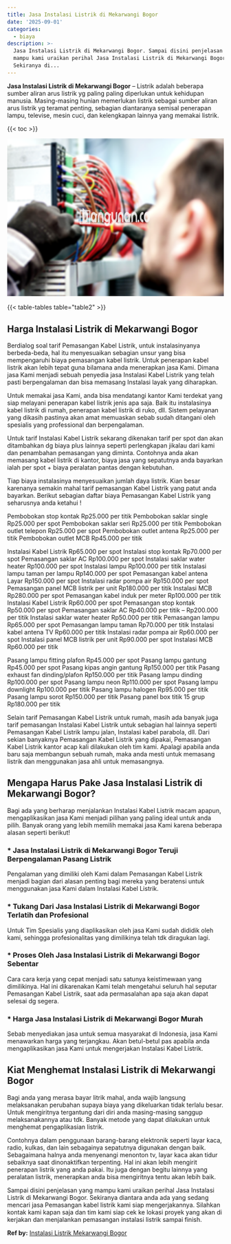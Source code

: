 ```yaml
---
title: Jasa Instalasi Listrik di Mekarwangi Bogor
date: '2025-09-01'
categories:
  - biaya
description: >-
  Jasa Instalasi Listrik di Mekarwangi Bogor. Sampai disini penjelasan yang
  mampu kami uraikan perihal Jasa Instalasi Listrik di Mekarwangi Bogor.
  Sekiranya di...
---
```


**Jasa Instalasi Listrik di Mekarwangi Bogor** – Listrik adalah beberapa sumber aliran arus listrik yg paling paling diperlukan untuk kehidupan manusia. Masing-masing hunian memerlukan listrik sebagai sumber aliran arus listrik yg teramat penting, sebagian diantaranya semisal penerapan lampu, televise, mesin cuci, dan kelengkapan lainnya yang memakai listrik.

{{< toc >}}

![Jasa Instalasi Listrik di Mekarwangi Bogor](/images/instalasi-listrik-murah07.png)

{{< table-tables table="table2" >}}

## Harga Instalasi Listrik di Mekarwangi Bogor

Berdialog soal tarif Pemasangan Kabel Listrik, untuk instalasinyanya berbeda-beda, hal itu menyesuaikan sebagian unsur yang bisa mempengaruhi biaya pemasangan kabel listrik. Untuk penerapan kabel listrik akan lebih tepat guna bilamana anda menerapkan jasa Kami. Dimana jasa Kami menjadi sebuah penyedia jasa Instalasi Kabel Listrik yang telah pasti berpengalaman dan bisa memasang Instalasi layak yang diharapkan.

Untuk memakai jasa Kami, anda bisa mendatangi kantor Kami terdekat yang siap melayani penerapan kabel listrik jenis apa saja. Baik itu instalasinya kabel listrik di rumah, penerapan kabel listrik di ruko, dll. Sistem pelayanan yang dikasih pastinya akan amat memuaskan sebab sudah ditangani oleh spesialis yang professional dan berpengalaman.

Untuk tarif Instalasi Kabel Listrik sekarang dikenakan tarif per spot dan akan ditambahkan dg biaya plus lainnya seperti perlengkapan jikalau dari kami dan penambahan pemasangan yang diminta. Contohnya anda akan memasang kabel listrik di kantor, biaya jasa yang sepatutnya anda bayarkan ialah per spot + biaya peralatan pantas dengan kebutuhan.

Tiap biaya instalasinya menyesuaikan jumlah daya listrik. Kian besar karenanya semakin mahal tarif pemasangan Kabel Listrik yang patut anda bayarkan. Berikut sebagian daftar biaya Pemasangan Kabel Listrik yang seharusnya anda ketahui !

Pembobokan stop kontak Rp25.000 per titik Pembobokan saklar single Rp25.000 per spot Pembobokan saklar seri Rp25.000 per titik Pembobokan outlet telepon Rp25.000 per spot Pembobokan outlet antena Rp25.000 per titik Pembobokan outlet MCB Rp45.000 per titik

Instalasi Kabel Listrik Rp65.000 per spot Instalasi stop kontak Rp70.000 per spot Pemasangan saklar AC Rp100.000 per spot Instalasi saklar water heater Rp100.000 per spot Instalasi lampu Rp100.000 per titik Instalasi lampu taman per lampu Rp140.000 per spot Pemasangan kabel antena Layar Rp150.000 per spot Instalasi radar pompa air Rp150.000 per spot Pemasangan panel MCB listrik per unit Rp180.000 per titik Instalasi MCB Rp280.000 per spot Pemasangan kabel induk per meter Rp100.000 per titik Instalasi Kabel Listrik Rp60.000 per spot Pemasangan stop kontak Rp50.000 per spot Pemasangan saklar AC Rp40.000 per titik – Rp200.000 per titik Instalasi saklar water heater Rp50.000 per titik Pemasangan lampu Rp65.000 per spot Pemasangan lampu taman Rp70.000 per titik Instalasi kabel antena TV Rp60.000 per titik Instalasi radar pompa air Rp60.000 per spot Instalasi panel MCB listrik per unit Rp90.000 per spot Instalasi MCB Rp60.000 per titik

Pasang lampu fitting plafon Rp45.000 per spot Pasang lampu gantung Rp45.000 per spot Pasang kipas angin gantung Rp150.000 per titik Pasang exhaust fan dinding/plafon Rp150.000 per titik Pasang lampu dinding Rp100.000 per spot Pasang lampu neon Rp110.000 per spot Pasang lampu downlight Rp100.000 per titik Pasang lampu halogen Rp95.000 per titik Pasang lampu sorot Rp150.000 per titik Pasang panel box titik 15 grup Rp180.000 per titik

Selain tarif Pemasangan Kabel Listrik untuk rumah, masih ada banyak juga tarif pemasangan Instalasi Kabel Listrik untuk sebagian hal lainnya seperti Pemasangan Kabel Listrik lampu jalan, Instalasi kabel parabola, dll. Dari sekian banyaknya Pemasangan Kabel Listrik yang dipakai, Pemasangan Kabel Listrik kantor acap kali dilakukan oleh tim kami. Apalagi apabila anda baru saja membangun sebuah rumah, maka anda mesti untuk memasang listrik dan menggunakan jasa ahli untuk memasangnya.

## Mengapa Harus Pake Jasa Instalasi Listrik di Mekarwangi Bogor?

Bagi ada yang berharap menjalankan Instalasi Kabel Listrik macam apapun, mengaplikasikan jasa Kami menjadi pilihan yang paling ideal untuk anda pilih. Banyak orang yang lebih memilih memakai jasa Kami karena beberapa alasan seperti berikut!

### \* Jasa Instalasi Listrik di Mekarwangi Bogor Teruji Berpengalaman Pasang Listrik

Pengalaman yang dimiliki oleh Kami dalam Pemasangan Kabel Listrik menjadi bagian dari alasan penting bagi mereka yang beratensi untuk menggunakan jasa Kami dalam Instalasi Kabel Listrik.

### \* Tukang Dari Jasa Instalasi Listrik di Mekarwangi Bogor Terlatih dan Profesional

Untuk Tim Spesialis yang diaplikasikan oleh jasa Kami sudah dididik oleh kami, sehingga profesionalitas yang dimilikinya telah tdk diragukan lagi.

### \* Proses Oleh Jasa Instalasi Listrik di Mekarwangi Bogor Sebentar

Cara cara kerja yang cepat menjadi satu satunya keistimewaan yang dimilikinya. Hal ini dikarenakan Kami telah mengetahui seluruh hal seputar Pemasangan Kabel Listrik, saat ada permasalahan apa saja akan dapat selesai dg segera.

### \* Harga Jasa Instalasi Listrik di Mekarwangi Bogor Murah

Sebab menyediakan jasa untuk semua masyarakat di Indonesia, jasa Kami menawarkan harga yang terjangkau. Akan betul-betul pas apabila anda mengaplikasikan jasa Kami untuk mengerjakan Instalasi Kabel Listrik.

## Kiat Menghemat Instalasi Listrik di Mekarwangi Bogor


Bagi anda yang merasa bayar litrik mahal, anda wajib langsung melaksanakan perubahan supaya biaya yang dikeluarkan tidak terlalu besar. Untuk mengiritnya tergantung dari diri anda masing-masing sanggup melaksanakannya atau tdk. Banyak metode yang dapat dilakukan untuk menghemat pengaplikasian listrik.

Contohnya dalam penggunaan barang-barang elektronik seperti layar kaca, radio, kulkas, dan lain sebagainya sepatutnya digunakan dengan baik. Sebagaimana halnya anda menyenangi menonton tv, layar kaca akan tidur sebaiknya saat dinonaktifkan terpenting. Hal ini akan lebih mengirit penerapan listrik yang anda pakai. Itu juga dengan begitu lainnya yang peralatan listrik, menerapkan anda bisa mengiritnya tentu akan lebih baik.

Sampai disini penjelasan yang mampu kami uraikan perihal Jasa Instalasi Listrik di Mekarwangi Bogor. Sekiranya diantara anda ada yang sedang mencari jasa Pemasangan kabel listrik kami siap mengerjakannya. Silahkan kontak kami kapan saja dan tim kami siap cek ke lokasi proyek yang akan di kerjakan dan menjalankan pemasangan instalasi listrik sampai finish.

**Ref by:** [Instalasi Listrik Mekarwangi Bogor](https://id.wikipedia.org/wiki/Instalasi)
